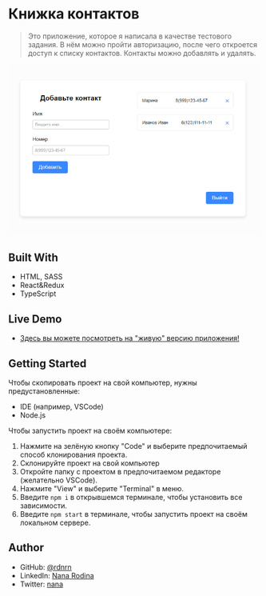# Книжка контактов

> Это приложение, которое я написала в качестве тестового задания. В нём можно пройти авторизацию, после чего откроется доступ к списку контактов. Контакты можно добавлять и удалять.

<p align="center">
  <img src="./src/img/app-sreenshot.png">
</p>

## Built With

- HTML, SASS
- React&Redux
- TypeScript

## Live Demo

- [Здесь вы можете посмотреть на "живую" версию приложения!](https://flourishing-sunburst-b77a44.netlify.app)

## Getting Started

Чтобы скопировать проект на свой компьютер, нужны предустановленные:

- IDE (например, VSCode)
- Node.js

Чтобы запустить проект на своём компьютере:

1. Нажмите на зелёную кнопку "Code" и выберите предпочитаемый способ клонирования проекта.
2. Склонируйте проект на свой компьютер
3. Откройте папку с проектом в предпочитаемом редакторе (желательно VSCode).
4. Нажмите "View" и выберите "Terminal" в меню.
5. Введите `npm i` в открывшемся терминале, чтобы установить все зависимости.
6. Введите `npm start` в терминале, чтобы запустить проект на своём локальном сервере.

## Author

- GitHub: [@rdnrn](https://github.com/rdnrn)
- LinkedIn: [Nana Rodina](https://www.linkedin.com/in/arina-rodina-144612219/?locale=en_US)
- Twitter: [nana](https://twitter.com/rdnrn_nana)
